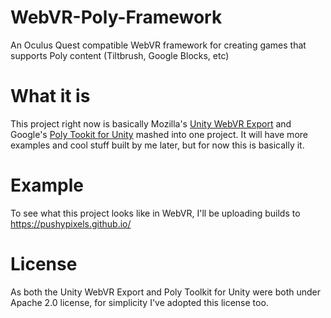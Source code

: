 # WebVR-Poly-Framework
An Oculus Quest compatible WebVR framework for creating games that supports Poly content (Tiltbrush, Google Blocks, etc)

# What it is
This project right now is basically Mozilla's [Unity WebVR Export](https://github.com/mozilla/unity-webvr-export) and Google's [Poly Tookit for Unity](https://github.com/googlevr/poly-toolkit-unity) mashed into one project.  It will have more examples and cool stuff built by me later, but for now this is basically it.

# Example
To see what this project looks like in WebVR, I'll be uploading builds to https://pushypixels.github.io/

# License
As both the Unity WebVR Export and Poly Toolkit for Unity were both under Apache 2.0 license, for simplicity I've adopted this license too.
